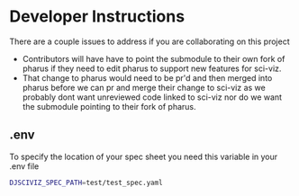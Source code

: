 # Developer Instructions

There are a couple issues to address if you are collaborating on this project

- Contributors will have have to point the submodule to their own fork of pharus if they need to edit pharus to support new features for sci-viz.
- That change to pharus would need to be pr'd and then merged into pharus before we can pr and merge their change to sci-viz as we probably dont want unreviewed code linked to sci-viz nor do we want the submodule pointing to their fork of pharus.

## .env

To specify the location of your spec sheet you need this variable in your .env file

```bash
DJSCIVIZ_SPEC_PATH=test/test_spec.yaml
```
